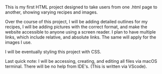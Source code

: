 This is my first HTML project designed to take users from one .html page to another, showing varying recipes and images.

Over the course of this project, I will be adding detailed outlines for my recipes, I will be adding pictures with the correct format, and make the website accessible to anyone using a screen reader. I plan to have multiple links, which include relative, and absolute links. The same will apply for the images I use.

I will be eventually styling this project with CSS.

Last quick note: I will be accessing, creating, and editing all files via macOS terminal. There will be no help from IDE's. (This is written via VScode).